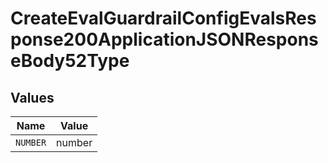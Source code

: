 # CreateEvalGuardrailConfigEvalsResponse200ApplicationJSONResponseBody52Type


## Values

| Name     | Value    |
| -------- | -------- |
| `NUMBER` | number   |